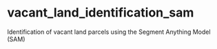 # vacant_land_identification_sam
Identification of vacant land parcels using the Segment Anything Model (SAM)
